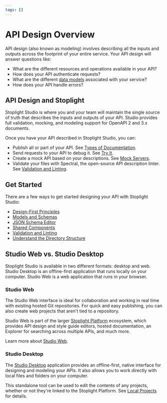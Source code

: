 ```yaml
---
tags: []
---
```


# API Design Overview

API design (also known as modeling) involves describing all the inputs and outputs across the footprint of your entire service. Your API design will answer questions like:

- What are the different resources and operations available in your API?
- How does your API authenticate requests?
- What are the different [data models](models.md) associated with your service?
- How does your API handle errors?

## API Design and Stoplight

Stoplight Studio is where you and your team will maintain the single source of truth that describes the inputs and outputs of your API. Studio provides full validation, mocking, and modeling support for OpenAPI 2 and 3.x documents.

Once you have your API described in Stoplight Studio, you can:

- Publish all or part of your API. See [Types of Documentation](../4.-documentation/b.types-of-documentation.md).
- Send requests to your API to debug it. See [Try It](try-it.md).
- Create a mock API based on your descriptions. See [Mock Servers](setting-up-a-mock-server.md).
- Validate your files with Spectral, the open-source API description linter. See [Validation and Linting](validation-and-linting.md).

## Get Started

There are a few ways to get started designing your API with Stoplight Studio:

- [Design-First Principles](https://meta.stoplight.io/docs/api-best-practices/ZG9jOjM2NTM5Nzc2-design-first-principles)
- [Models and Schemas](models.md)
- [JSON Schema Editor](json-schema-editor.md)
- [Shared Components](shared-components.md)
- [Validation and Linting](validation-and-linting.md)
- [Understand the Directory Structure](../7.-projects/working-with-files.md#directory-structure)

## Studio Web vs. Studio Desktop

Stoplight Studio is available in two different formats: desktop and web. Studio Desktop is an offline-first application that runs locally on your computer. Studio Web is a web application that runs in your browser. 

### Studio Web

The Studio Web interface is ideal for collaboration and working in real time with existing hosted Git repositories. For quick and easy publishing, you can also create web projects that aren't tied to a repository.

Studio Web is part of the larger [Stoplight Platform](https://stoplight.io/welcome) ecosystem, which provides API design and style guide editors, hosted documentation, an Explorer for searching across multiple APIs, and much more.

Learn more about [Studio Web](../a.introduction.md).

### Studio Desktop

The [Studio Desktop](https://stoplight.io/studio/) application provides an offline-first, native interface for designing and modeling your APIs. It also allows you to work directly with local files and folders on your computer.

This standalone tool can be used to edit the contents of any projects, whether or not they're linked to the Stoplight Platform. See [Local Projects](../2.-workspaces/f.working-with-local-projects.md) for details.